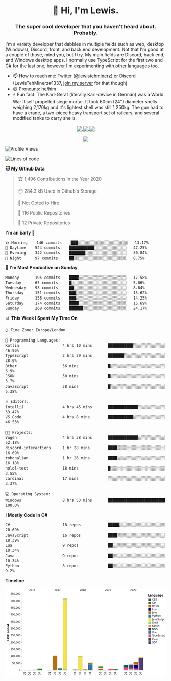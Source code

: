 <h1 align="center">👋 Hi, I'm Lewis.</h1>
<h3 align="center">The super cool developer that you haven't heard about. Probably.</h3>

I'm a variety developer that dabbles in multiple fields such as web, desktop (Windows), Discord, front, and back end development. Not that I'm good at a couple of those, mind you, but I try. My main fields are Discord, back end, and Windows desktop apps. I normally use TypeScript for the first two and C# for the last one, however I'm experimenting with other languages too.

- 📫 How to reach me: Twitter ([@lewistehminerz](https://twitter.com/lewistehminerz)) or Discord (LewisTehMinerz#1337, [join my server](https://discord.gg/XnUh7JB) for that though)
- 😄 Pronouns: he/him
- ⚡ Fun fact: The Karl-Gerät (literally Karl-device in German) was a World War II self propelled siege mortar. It took 60cm (24") diameter shells weighing 2,170kg and it's lightest shell was still 1,250kg. The gun had to have a crane, a two-piece heavy transport set of railcars, and several modified tanks to carry shells.

<p align="center">
  <a href="https://github.com/anuraghazra/github-readme-stats">
    <img align="center" src="https://github-readme-stats.vercel.app/api?username=LewisTehMinerz&count_private=true&show_icons=true&theme=gruvbox">
  </a>
  <a href="https://github.com/anuraghazra/github-readme-stats">
    <img align="center" src="https://github-readme-stats.vercel.app/api/top-langs?username=LewisTehMinerz&layout=compact&theme=gruvbox">
  </a>
  <a href="https://github.com/anuraghazra/github-readme-stats">
    <img align="center" src="https://github-readme-stats.vercel.app/api/wakatime?username=LewisTehMinerz&layout=compact&theme=gruvbox">
  </a>
</p>

<p align="center">
  <a href="https://github.com/ryo-ma/github-profile-trophy">
    <img align="center" src="https://github-profile-trophy.vercel.app/?username=ryo-ma&theme=gruvbox">
  </a>
</p>

<!--START_SECTION:waka-->
![Profile Views](http://img.shields.io/badge/Profile%20Views-8-blue)

![Lines of code](https://img.shields.io/badge/From%20Hello%20World%20I%27ve%20Written-7.5%20million%20lines%20of%20code-blue)

**🐱 My Github Data** 

> 🏆 1,496 Contributions in the Year 2020
 > 
> 📦 284.3 kB Used in Github's Storage 
 > 
> 🚫 Not Opted to Hire
 > 
> 📜 116 Public Repositories 
 > 
> 🔑 12 Private Repositories  
 > 
**I'm an Early 🐤** 

```text
🌞 Morning    146 commits    ███░░░░░░░░░░░░░░░░░░░░░░   13.17% 
🌆 Daytime    524 commits    ███████████░░░░░░░░░░░░░░   47.25% 
🌃 Evening    342 commits    ███████░░░░░░░░░░░░░░░░░░   30.84% 
🌙 Night      97 commits     ██░░░░░░░░░░░░░░░░░░░░░░░   8.75%

```
📅 **I'm Most Productive on Sunday** 

```text
Monday       195 commits    ████░░░░░░░░░░░░░░░░░░░░░   17.58% 
Tuesday      65 commits     █░░░░░░░░░░░░░░░░░░░░░░░░   5.86% 
Wednesday    98 commits     ██░░░░░░░░░░░░░░░░░░░░░░░   8.84% 
Thursday     151 commits    ███░░░░░░░░░░░░░░░░░░░░░░   13.62% 
Friday       158 commits    ███░░░░░░░░░░░░░░░░░░░░░░   14.25% 
Saturday     174 commits    ████░░░░░░░░░░░░░░░░░░░░░   15.69% 
Sunday       268 commits    ██████░░░░░░░░░░░░░░░░░░░   24.17%

```


📊 **This Week I Spent My Time On** 

```text
⌚︎ Time Zone: Europe/London

💬 Programming Languages: 
Kotlin                   4 hrs 10 mins       ███████████░░░░░░░░░░░░░░   46.96% 
TypeScript               2 hrs 29 mins       ███████░░░░░░░░░░░░░░░░░░   28.0% 
Other                    36 mins             █░░░░░░░░░░░░░░░░░░░░░░░░   6.9% 
JSON                     30 mins             █░░░░░░░░░░░░░░░░░░░░░░░░   5.7% 
JavaScript               28 mins             █░░░░░░░░░░░░░░░░░░░░░░░░   5.38%

🔥 Editors: 
IntelliJ                 4 hrs 45 mins       █████████████░░░░░░░░░░░░   53.47% 
VS Code                  4 hrs 8 mins        ███████████░░░░░░░░░░░░░░   46.53%

🐱‍💻 Projects: 
Yugen                    4 hrs 38 mins       █████████████░░░░░░░░░░░░   52.18% 
discord-interactions     1 hr 28 mins        ████░░░░░░░░░░░░░░░░░░░░░   16.69% 
robonalian               1 hr 26 mins        ████░░░░░░░░░░░░░░░░░░░░░   16.18% 
nolol-test               18 mins             █░░░░░░░░░░░░░░░░░░░░░░░░   3.55% 
cardinal                 17 mins             ░░░░░░░░░░░░░░░░░░░░░░░░░   3.37%

💻 Operating System: 
Windows                  8 hrs 53 mins       █████████████████████████   100.0%

```

**I Mostly Code in C#** 

```text
C#                       18 repos            █████░░░░░░░░░░░░░░░░░░░░   20.69% 
JavaScript               16 repos            ████░░░░░░░░░░░░░░░░░░░░░   18.39% 
Lua                      9 repos             ██░░░░░░░░░░░░░░░░░░░░░░░   10.34% 
Java                     9 repos             ██░░░░░░░░░░░░░░░░░░░░░░░   10.34% 
Python                   8 repos             ██░░░░░░░░░░░░░░░░░░░░░░░   9.2%

```


**Timeline**

![Chart not found](https://raw.githubusercontent.com/LewisTehMinerz/LewisTehMinerz/master/charts/bar_graph.png) 


<!--END_SECTION:waka-->
